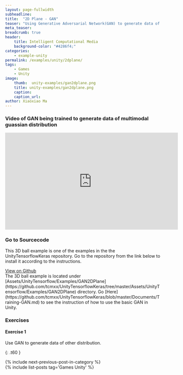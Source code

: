 ```yaml
---
layout: page-fullwidth
subheadline: 
title:  "2D Plane - GAN"
teaser: "Using Generative Adversarial Network(GAN) to generate data of a distribution on a 2D plane."
meta_teaser: 
breadcrumb: true
header:
    title: Intelligent Computational Media
    background-color: "#4286f4;"
categories:
    - example-unity
permalink: /examples/unity/2dplane/
tags:
    - Games
    - Unity
image:
    thumb:  unity-examples/gan2dplane.png
    title: unity-examples/gan2dplane.png
    caption: 
    caption_url: 
author: Xiaoxiao Ma
---
```


### Video of GAN being trained to generate data of multimodal guassian distribution

<div class="row text-center">
	<iframe width="560" height="315" src="https://www.youtube.com/embed/JYhpp_LHr7o" frameborder="0" allow="autoplay; encrypted-media" allowfullscreen></iframe>
</div><!-- /.row -->

### Go to Sourcecode
This 3D ball example is one of the examples in the the UnityTensorflowKeras repository. Go to the repository from the link below to install it according to the instructions. 
<div class="row">
    <div class="medium-6 columns t10">
	  <a class = "radius button small" target="_blank" href = "https://github.com/tcmxx/UnityTensorflowKeras" >View on Github</a>
    </div>
</div><!-- /.row -->
The 3D ball example is located under [Assets/UnityTensorflow/Examples/GAN2DPlane](https://github.com/tcmxx/UnityTensorflowKeras/tree/master/Assets/UnityTensorflow/Examples/GAN2DPlane) directory.
Go [Here](https://github.com/tcmxx/UnityTensorflowKeras/blob/master/Documents/Training-GAN.md) to see the instruction of how to use the basic GAN in Unity.

### Exercises
#### Exercise 1
Use GAN to generate data of other distribution.


{: .t60 }
<div id="bottom" class="row t30">
    <div class="small-12 columns">
       {% include next-previous-post-in-category %}
    </div><!-- /.small-12.columns -->
</div>
{% include list-posts tag='Games Unity' %}

